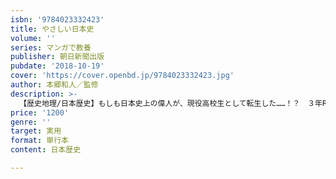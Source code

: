 ```yaml
---
isbn: '9784023332423'
title: やさしい日本史
volume: ''
series: マンガで教養
publisher: 朝日新聞出版
pubdate: '2018-10-19'
cover: 'https://cover.openbd.jp/9784023332423.jpg'
author: 本郷和人／監修
description: >-
  【歴史地理/日本歴史】もしも日本史上の偉人が、現役高校生として転生した……！？　３年R組を舞台に、歴史上の出来事や人間関係などをマンガを通して解説。さらに説明文やチャート図で、最低限知っておきたいポイントも網羅。ファッション、アート、文化など歴史トリビアも充実。
price: '1200'
genre: ''
target: 実用
format: 単行本
content: 日本歴史

---
```

